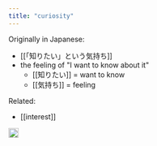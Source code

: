 ```yaml
---
title: "curiosity"
---
```


Originally in Japanese:
- [[「知りたい」という気持ち]]
- the feeling of "I want to know about it"
    - [[知りたい]] = want to know
    - [[気持ち]] = feeling

Related:

- [[interest]]

<img src='https://scrapbox.io/api/pages/nishio-en/en/icon' alt='en.icon' height="19.5"/>